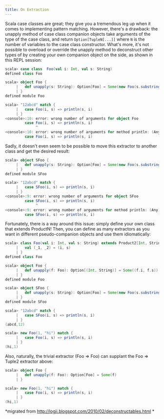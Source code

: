 ```yaml
---
title: On Extraction
---
```


Scala case classes are great; they give you a tremendous leg up when it comes
to implementing pattern matching. However, there's a drawback: the unapply
method of case class companion objects take arguments of the type of the case
class, and return `Option[TupleN[...]]` where `N` is the number of variables to the
case class constructor. What's more, it's not possible to overload or override
the unapply method to deconstruct other types of by creating your own
companion object on the side, as shown in this REPL session:

```scala
scala> case class  Foo(val i: Int, val s: String)
defined class Foo

scala> object Foo {
     |   def unapply(s: String): Option[Foo] = Some(new Foo(s.substring(0, 2).toInt, s.substring(2)))
     | }
defined module Foo

scala> "12abcd" match {
     |   case Foo(i, s) => println(s, i)
     | }
<console>:10: error: wrong number of arguments for object Foo
         case Foo(i, s) => println(s, i)
              ^
<console>:10: error: wrong number of arguments for method println: (Any)Unit
         case Foo(i, s) => println(s, i)
```

Sadly, it doesn't even seem to be possible to move this extractor to another
class and get the desired result:

```scala
scala> object SFoo {
     |   def unapply(s: String): Option[Foo] = Some(new Foo(s.substring(0, 2).toInt, s.substring(2)))
     | }
defined module SFoo

scala> "12abcd" match {
     |   case SFoo(i, s) => println(s, i)
     | }
<console>:9: error: wrong number of arguments for object SFoo
         case SFoo(i, s) => println(s, i)
              ^
<console>:9: error: wrong number of arguments for method println: (Any)Unit
         case SFoo(i, s) => println(s, i)

```

Fortunately, there is a way around this issue: simply define your own class
that extends ProductN! Then, you can define as many extractors as you want in
different pseudo-companion objects and use them idiomatically:

```scala
scala> class Foo(val i: Int, val s: String) extends Product2[Int, String] {
     |   val (_1, _2) = (i, s)
     | }
defined class Foo

scala> object Foo {
     |   def unapply(f: Foo): Option[(Int, String)] = Some((f.i, f.s))
     | }
defined module Foo

scala> object SFoo {
     |   def unapply(s: String): Option[Foo] = Some(new Foo(s.substring(0, 2).toInt, s.substring(2)))
     | }
defined module SFoo

scala> "12abcd" match {
     |   case SFoo(i, s) => println(s, i)
     | }
(abcd,12)

scala> new Foo(1, "hi") match {
     |   case Foo(i, s) => println(s, i)
     | }
(hi,1)

```

Also, naturally, the trivial extractor (Foo => Foo) can supplant the Foo =>
Tuple2 extractor above:

```scala
scala> object Foo {
     |   def unapply(f: Foo): Option[Foo] = Some(f)
     | }

scala> new Foo(1, "hi") match {
     |   case Foo(i, s) => println(s, i)
     | }
(hi,1)
```

*migrated from http://logji.blogspot.com/2010/02/deconstructables.html *
